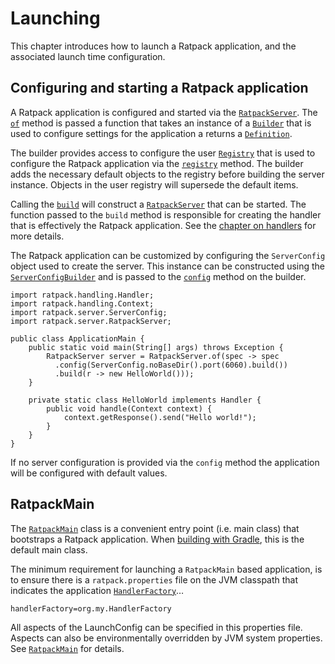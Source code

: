 # Launching

This chapter introduces how to launch a Ratpack application, and the associated launch time configuration.

## Configuring and starting a Ratpack application

A Ratpack application is configured and started via the [`RatpackServer`](api/ratpack/server/RatpackServer.html). The 
[`of`](api/ratpack/server/RatpackServer.html#of-ratpack.func.Function-) method is passed a function that takes an instance of a [`Builder`](api/ratpack/server/RatpackServer.Definition.Builder.html) 
that is used to configure settings for the application a returns a [`Definition`](api/ratpack/server/RatpackServer.Definition.html).

The builder provides access to configure the user [`Registry`](api/ratpack/registry/Registry.html) that is used to configure the Ratpack application via 
the [`registry`](api/ratpack/server/RatpackServer.Definition.Builder.html#registry-ratpack.func.Action-) method. The builder adds the necessary default objects to the registry 
before building the server instance. Objects in the user registry will supersede the default items.

Calling the [`build`](api/ratpack/server/RatpackServer.Definition.Builder.html#build-ratpack.func.Function-) will construct a [`RatpackServer`](api/ratpack/server/RatpackServer.html) that can be started.
The function passed to the `build` method is responsible for creating the handler that is effectively the Ratpack application.
See the [chapter on handlers](handlers.html) for more details.

The Ratpack application can be customized by configuring the `ServerConfig` object used to create the server. 
This instance can be constructed using the [`ServerConfigBuilder`](api/ratpack/server/ServerConfigBuilder.html) and is passed to the 
[`config`](api/ratpack/server/RatpackServer.Definition.Builder.html#config-ratpack.server.ServerConfig-) method on the builder.

```language-java
import ratpack.handling.Handler;
import ratpack.handling.Context;
import ratpack.server.ServerConfig;
import ratpack.server.RatpackServer;

public class ApplicationMain {
    public static void main(String[] args) throws Exception {
        RatpackServer server = RatpackServer.of(spec -> spec
          .config(ServerConfig.noBaseDir().port(6060).build())
          .build(r -> new HelloWorld()));
    }
    
    private static class HelloWorld implements Handler {
        public void handle(Context context) {
            context.getResponse().send("Hello world!");
        }
    }
}
```

If no server configuration is provided via the `config` method the application will be configured with default values.

## RatpackMain

The [`RatpackMain`](api/ratpack/launch/RatpackMain.html) class is a convenient entry point (i.e. main class) that bootstraps a Ratpack application.
When [building with Gradle](gradle.html), this is the default main class.

The minimum requirement for launching a `RatpackMain` based application, is to ensure there is a `ratpack.properties` file on the JVM classpath that indicates the application [`HandlerFactory`](api/ratpack/launch/HandlerFactory.html)…

```
handlerFactory=org.my.HandlerFactory
```

All aspects of the LaunchConfig can be specified in this properties file.
Aspects can also be environmentally overridden by JVM system properties.
See [`RatpackMain`](api/ratpack/launch/RatpackMain.html) for details.
